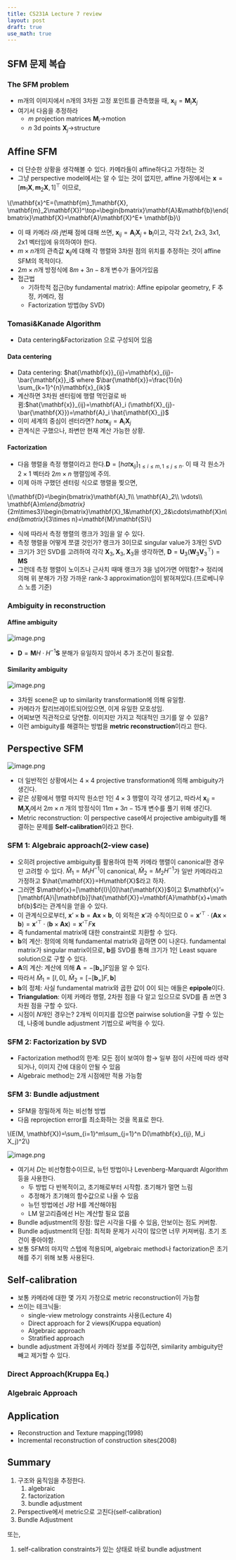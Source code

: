 ```yaml
---
title: CS231A Lecture 7 review
layout: post
draft: true
use_math: true
---
```

## SFM 문제 복습

### The SFM problem

- m개의 이미지에서 n개의 3차원 고정 포인트를 관측했을 때, $\mathbf{x}_{ij}=\mathbf{M}_i \mathbf{X}_j$
- 여기서 다음을 추정하라
    - $m$ projection matrices $\mathbf{M}_i$→motion
    - $n$ 3d points $\mathbf{X}_j$→structure

## Affine SFM

- 더 단순한 상황을 생각해볼 수 있다. 카메라들이 affine하다고 가정하는 것
- 그냥 perspective model에서는 알 수 있는 것이 없지만, affine 가정에서는 $\mathbf{x}=[\mathbf{m}_1\mathbf{X}, \mathbf{m}_2\mathbf{X}, 1]^\top$ 이므로,

\\(\mathbf{x}^E=(\mathbf{m}_1\mathbf{X}, \mathbf{m}_2\mathbf{X})^\top=\begin{bmatrix}\mathbf{A}&\mathbf{b}\end{bmatrix}\mathbf{X}=\mathbf{A}\mathbf{X}^E+ \mathbf{b}\\)

- 이 때 카메라 $i$와 $j$번째 점에 대해 쓰면, $\mathbf{x}_{ij}=\mathbf{A}_i\mathbf{X}_j+\mathbf{b}_i$이고, 각각 2x1, 2x3, 3x1, 2x1 벡터임에 유의하여야 한다.
- $m\times n$개의 관측값 $\mathbf{x}_{ij}$에 대해 각 행렬와 3차원 점의 위치를 추정하는 것이 affine SFM의 목적이다.
- $2m\times n$개 방정식에 $8m+3n-8$개 변수가 들어가있음
- 접근법
    - 기하학적 접근(by fundamental matrix): Affine epipolar geometry, F 추정, 카메라, 점
    - Factorization 방법(by SVD)

### Tomasi&Kanade Algorithm

- Data centering&Factorization 으로 구성되어 있음

#### Data centering

- Data centering: $hat{\mathbf{x}}_{ij}=\mathbf{x}_{ij}-\bar{\mathbf{x}}_i$ where $\bar{\mathbf{x}}=\frac{1}{n} \sum_{k=1}^{n}\mathbf{x}_{ik}$
- 계산하면 3차원 센터링에 행렬 먹인걸로 바뀜:$hat{\mathbf{x}}_{ij}=\mathbf{A}_i (\mathbf{X}_{j}-\bar{\mathbf{X}})=\mathbf{A}_i \hat{\mathbf{X}_j}$
- 이미 세계의 중심이 센터라면? $hat{\mathbf{x}}_{ij}=\mathbf{A}_i \mathbf{X}_j$
- 관계식은 구했으나, 좌변만 현재 계산 가능한 상황.

#### Factorization

- 다음 행렬을 측정 행렬이라고 한다.$\mathbf{D}=[hat{\mathbf{x}}_{ij}]_{1\leq i\leq m, 1\leq j\leq n}$. 이 때 각 원소가 $2\times1$ 벡터라 $2m\times n$ 행렬임에 주의.
- 이제 아까 구했던 센터링 식으로 행렬을 찢으면,

\\(\mathbf{D}=\begin{bmatrix}\mathbf{A}_1\\\ \mathbf{A}_2\\\ \vdots\\\ \mathbf{A}_m\end{bmatrix}_{2m\times3}\begin{bmatrix}\mathbf{X}_1&\mathbf{X}_2&\cdots\mathbf{X}_n\end{bmatrix}_{3\times n}=\mathbf{M}\mathbf{S}\\)

- 식에 따라서 측정 행렬의 랭크가 3임을 알 수 있다.
- 측정 행렬을 어떻게 쪼갤 것인가? 랭크가 3이므로 singular value가 3개인 SVD
- 크기가 3인 SVD를 고려하여 각각 $\mathbf{X}_3, \mathbf{X}_3, \mathbf{X}_3$을 생각하면, $\mathbf{D}=\mathbf{U}_3(\mathbf{W}_3\mathbf{V}_3^\top)=\mathbf{M}\mathbf{S}$
- 그런데 측정 행렬이 노이즈나 근사치 때매 랭크가 3을 넘어가면 어떢함?→ 정리에 의해 위 분해가 가장 가까운 rank-3 approximation임이 밝혀져있다.(프로베니우스 노름 기준)

### Ambiguity in reconstruction

#### Affine ambiguity

![image.png](https://prod-files-secure.s3.us-west-2.amazonaws.com/ac84168d-557f-4919-b37f-2632c6456077/f0bd0873-710b-45e7-baba-b95be70097bd/image.png)

- $\mathbf{D}=\mathbf{M}H\cdot H^{-1}\mathbf{S}$ 분해가 유일하지 않아서 추가 조건이 필요함.

#### Similarity ambiguity

![image.png](https://prod-files-secure.s3.us-west-2.amazonaws.com/ac84168d-557f-4919-b37f-2632c6456077/38e1fc43-4a67-47ac-a1ab-e68127d198e5/image.png)

- 3차원 scene은 up to similarity transformation에 의해 유일함.
- 카메라가 칼리브레이트되어있으면, 이게 유일한 모호성임.
- 어찌보면 직관적으로 당연함. 이미지만 가지고 적대적인 크기를 알 수 있음?
- 이런 ambiguity를 해결하는 방법을 **metric reconstruction**이라고 한다.

## Perspective SFM

![image.png](https://prod-files-secure.s3.us-west-2.amazonaws.com/ac84168d-557f-4919-b37f-2632c6456077/adbf79c0-12ba-45fe-8f93-54ce14ff7e76/image.png)

- 더 일반적인 상황에서는 $4\times 4$ projective transformation에 의해 ambiguity가 생긴다.
- 같은 상황에서 행렬 마지막 원소만 1인 $4\times3$ 행렬이 각각 생기고, 따라서 $\mathbf{x}_{ij}=\mathbf{M}_i\mathbf{X}_j$에서 $2m\times n$ 개의 방정식이 $11m+3n-15$개 변수를 풀기 위해 생긴다.
- Metric reconstruction: 이 perspective case에서 projective ambiguity를 해결하는 문제를 **Self-calibration**이라고 한다.

### SFM 1: Algebraic approach(2-view case)

- 오히려 projective ambiguity를 활용하여 한쪽 카메라 행렬이 canonical한 경우만 고려할 수 있다. $\hat{M}_1=M_1 H^{-1}$이 canonical, $\hat{M}_2=M_2 H^{-1}$가 일반 카메라라고 가정하고 $\hat{\mathbf{X}}=H\mathbf{X}$라고 하자.
- 그러면 $\mathbf{x}=[\mathbf{I}\|0]\hat{\mathbf{X}}$이고 $\mathbf{x}’=[\mathbf{A}\|\mathbf{b}]\hat{\mathbf{X}}=\mathbf{A}\mathbf{x}+\mathbf{b}$라는 관계식을 얻을 수 있다.
- 이 관계식으로부터, $\mathbf{x}’\times\mathbf{b}=\mathbf{A}\mathbf{x}\times\mathbf{b}$, 이 외적은 $\mathbf{x}’$과 수직이므로 $0=\mathbf{x}’^\top\cdot(\mathbf{A}\mathbf{x}\times\mathbf{b})=\mathbf{x}’^\top\cdot(\mathbf{b}\times\mathbf{A}\mathbf{x})=\mathbf{x}’^\top F \mathbf{x}$
- 즉 fundamental matrix에 대한 constraint로 치환할 수 있다.
- $\mathbf{b}$의 계산: 정의에 의해 fundamental matrix와 곱하면 0이 나온다. fundamental matrix가 singular matrix이므로, $\mathbf{b}$를 SVD를 통해 크기가 1인 Least square solution으로 구할 수 있다.
- $\mathbf{A}$의 계산: 계산에 의해 $\mathbf{A}=-[\mathbf{b}_\times]F$임을 알 수 있다.
- 따라서 $\hat{M}_1=[I, 0]$, $\hat{M}_2=[-[\mathbf{b}_\times]F, \mathbf{b}]$
- $\mathbf{b}$의 정체: 사실 fundamental matrix와 곱한 값이 0이 되는 애들은 **epipole**이다.
- **Triangulation**: 이제 카메라 행렬, 2차원 점을 다 알고 있으므로 SVD를 좀 쓰면 3차원 점을 구할 수 있다.
- 시점이 $N$개인 경우는? 2개씩 이미지를 잡으면 pairwise solution을 구할 수 있는데, 나중에 bundle adjustment 기법으로 써먹을 수 있다.

### SFM 2: Factorization by SVD

- Factorization method의 한계: 모든 점이 보여야 함→ 일부 점이 사진에 따라 생략되거나, 이미지 간에 대응이 안될 수 있음
- Algebraic method는 2개 시점에만 적용 가능함

### SFM 3: Bundle adjustment

- SFM을 정밀하게 하는 비선형 방법
- 다음 reprojection error를 최소화하는 것을 목표로 한다.

\\(E(M, \mathbf{X})=\sum_{i=1}^m\sum_{j=1}^n D(\mathbf{x}_{ij}, M_i X_j)^2\\)

![image.png](https://prod-files-secure.s3.us-west-2.amazonaws.com/ac84168d-557f-4919-b37f-2632c6456077/215a47f3-c8bd-465a-a0f8-09e7a5914f56/image.png)

- 여기서 $D$는 비선형함수이므로, 뉴턴 방법이나 Levenberg-Marquardt Algorithm 등을 사용한다.
    - 두 방법 다 반복적이고, 초기해로부터 시작함. 초기해가 멀면 느림
    - 추정해가 초기해의 함수값으로 나올 수 있음
    - 뉴턴 방법에선 J랑 H를 계산해야됨
    - LM 알고리즘에선 H는 계산할 필요 없음
- Bundle adjustment의 장점: 많은 시각을 다룰 수 있음, 안보이는 점도 커버함.
- Bundle adjustment의 단점: 최적화 문제가 시각이 많으면 너무 커져버림. 초기 조건이 좋아야함.
- 보통 SFM의 마지막 스텝에 적용되며, algebraic method나 factorization은 초기해를 주기 위해 보통 사용된다.

## Self-calibration

- 보통 카메라에 대한 몇 가지 가정으로 metric reconstruction이 가능함
- 쓰이는 테크닉들:
    - single-view metrology constraints 사용(Lecture 4)
    - Direct approach for 2 views(Kruppa equation)
    - Algebraic approach
    - Stratified approach
- bundle adjustment 과정에서 카메라 정보를 주입하면, similarity ambiguity만 빼고 제거할 수 있다.

### Direct Approach(Kruppa Eq.)

### Algebraic Approach

## Application

- Reconstruction and Texture mapping(1998)
- Incremental reconstruction of construction sites(2008)

## Summary

1. 구조와 움직임을 추정한다.
    1. algebraic
    2. factorization
    3. bundle adjustment
2. Perspective에서 metric으로 고친다(self-calibration)
3. Bundle Adjustment

또는,

1. self-calibration constraints가 있는 상태로 바로 bundle adjustment

